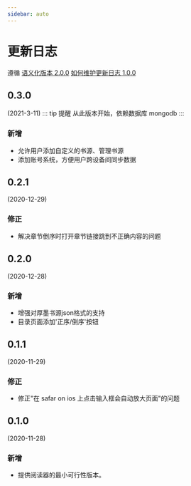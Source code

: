 ```yaml
---
sidebar: auto
---
```


# 更新日志

遵循 [语义化版本 2.0.0](https://semver.org/lang/zh-CN/) [如何维护更新日志 1.0.0](https://keepachangelog.com/zh-CN/1.0.0/)

## 0.3.0
(2021-3-11)
::: tip 提醒
从此版本开始，依赖数据库 mongodb
:::
### 新增
- 允许用户添加自定义的书源、管理书源
- 添加账号系统，方便用户跨设备间同步数据

## 0.2.1
(2020-12-29)
### 修正
- 解决章节倒序时打开章节链接跳到不正确内容的问题

## 0.2.0
(2020-12-28)
### 新增
- 增强对厚墨书源json格式的支持
- 目录页面添加'正序/倒序'按钮

## 0.1.1
(2020-11-29)
### 修正
- 修正"在 safar on ios 上点击输入框会自动放大页面"的问题

## 0.1.0
(2020-11-28)
### 新增
- 提供阅读器的最小可行性版本。
